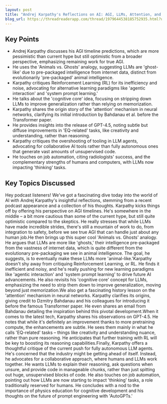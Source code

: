 ```yaml
---
layout: post 
title: "Andrej Karpathy's Reflections on AI: AGI, LLMs, Attention, and the Future of Agents"
blog_url: https://threadreaderapp.com/thread/1979644538185752935.html?utm_source=tldrai 
---
```




## Key Points

- Andrej Karpathy discusses his AGI timeline predictions, which are more pessimistic than current hype but still optimistic from a broader perspective, emphasizing remaining work for true AGI.
- He uses the 'Animals vs. Ghosts' analogy, suggesting LLMs are 'ghost-like' due to pre-packaged intelligence from internet data, distinct from evolutionarily 'pre-packaged' animal intelligence.
- Karpathy critiques Reinforcement Learning (RL) for its inefficiency and noise, advocating for alternative learning paradigms like 'agentic interaction' and 'system prompt learning.'
- He talks about the 'cognitive core' idea, focusing on stripping down LLMs to improve generalization rather than relying on memorization.
- Karpathy shares the origin story of the 'attention' mechanism in neural networks, clarifying its initial introduction by Bahdanau et al. before the Transformer paper.
- He provides insights into the release of GPT-4.5, noting subtle but diffuse improvements in 'EQ-related' tasks, like creativity and understanding, rather than reasoning.
- Karpathy critiques the overshooting of tooling in LLM agents, advocating for collaborative AI tools rather than fully autonomous ones that generate vast amounts of unsupervised code.
- He touches on job automation, citing radiologists' success, and the complementary strengths of humans and computers, with LLMs now impacting 'thinking' tasks.

## Key Topics Discussed

Hey podcast listeners! We've got a fascinating dive today into the world of AI with Andrej Karpathy's insightful reflections, stemming from a recent podcast appearance and a collection of his thoughts. Karpathy kicks things off by offering his perspective on AGI timelines. He's somewhere in the middle – a bit more cautious than some of the current hype, but still quite optimistic compared to the skeptics. He really stresses that while LLMs have made incredible strides, there's still a mountain of work to do, from integration to safety, before we see true AGI that can handle just about any human job.He then brings up this super cool 'Animals vs. Ghosts' analogy. He argues that LLMs are more like 'ghosts,' their intelligence pre-packaged from the vastness of internet data, which is quite different from the evolutionary pre-packaging we see in animal intelligence. The goal, he suggests, is to eventually make these LLMs more 'animal-like.'Karpathy doesn't shy away from critiquing Reinforcement Learning, or RL. He finds it inefficient and noisy, and he's really pushing for new learning paradigms like 'agentic interaction' and 'system prompt learning' to drive future AI advancements. He also revisits his 'cognitive core' concept for LLMs, emphasizing the need to strip them down to improve generalization, moving beyond just memorization.We also get a fascinating history lesson on the 'attention' mechanism in neural networks. Karpathy clarifies its origins, giving credit to Dzmitry Bahdanau and his colleagues for introducing it before the famous Transformer paper. He even shares an email from Bahdanau detailing the inspiration behind this pivotal development.When it comes to the latest tech, Karpathy shares his observations on GPT-4.5. He notes that while it's definitely an improvement thanks to more pretraining compute, the enhancements are subtle. He sees them mainly in what he calls 'EQ-related' tasks – things like creativity and understanding nuance, rather than pure reasoning. He anticipates that further training with RL will be key to boosting its reasoning capabilities.Finally, Karpathy offers a thoughtful critique of the current push for fully autonomous LLM agents. He's concerned that the industry might be getting ahead of itself. Instead, he advocates for a collaborative approach, where humans and LLMs work together. He wants LLMs to explain their reasoning, ask questions when unsure, and provide code in manageable chunks, rather than just spitting out huge, unsupervised blocks of code. He also touches on job automation, pointing out how LLMs are now starting to impact 'thinking' tasks, a role traditionally reserved for humans. He concludes with a nod to the importance of physics education for cognitive development and his thoughts on the future of prompt engineering with 'AutoGPTs.'

